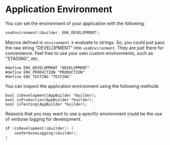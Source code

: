 # Application Environment

You can set the environment of your application with the following:

```c
useEnvironment(&builder, ENV_DEVELOPMENT);
```

Macros defined in `environment.h` evaluate to strings. So, you could just pass the raw string "DEVELOPMENT" into `useEnvironment`. They are just there for convenience. Feel free to use your own custom environments, such as "STAGING", etc.

```
#define ENV_DEVELOPMENT "DEVELOPMENT"
#define ENV_PRODUCTION "PRODUCTION"
#define ENV_TESTING "TESTING"
```

You can inspect the application environment using the following methods

```
bool isDevelopment(AppBuilder *builder);
bool isProduction(AppBuilder *builder);
bool isTesting(AppBuilder *builder);
```

Reasons that you may want to use a specific environment could be the use of verbose logging for development.

```c
if (isDevelopment(&builder)) {
    useVerboseLogging(&builder);
}
```